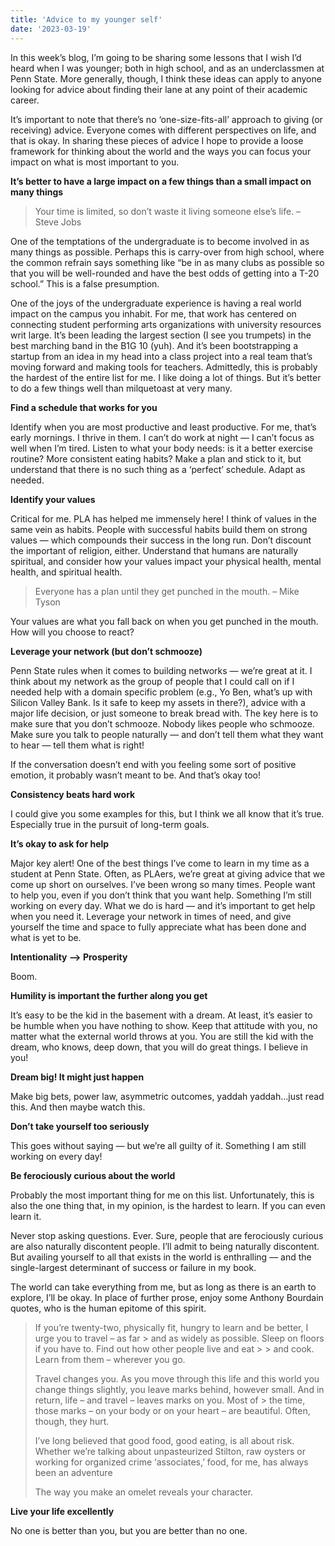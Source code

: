 ```yaml
---
title: 'Advice to my younger self'
date: '2023-03-19'
---
```


In this week’s blog, I’m going to be sharing some lessons that I wish I’d heard when I was younger; both in high school, and as an underclassmen at Penn State. More generally, though, I think these ideas can apply to anyone looking for advice about finding their lane at any point of their academic career.

It’s important to note that there’s no ‘one-size-fits-all’ approach to giving (or receiving) advice. Everyone comes with different perspectives on life, and that is okay. In sharing these pieces of advice I hope to provide a loose framework for thinking about the world and the ways you can focus your impact on what is most important to you.

**It’s better to have a large impact on a few things than a small impact on many things**

> Your time is limited, so don’t waste it living someone else’s life.
> – Steve Jobs

One of the temptations of the undergraduate is to become involved in as many things as possible. Perhaps this is carry-over from high school, where the common refrain says something like “be in as many clubs as possible so that you will be well-rounded and have the best odds of getting into a T-20 school.” This is a false presumption.

One of the joys of the undergraduate experience is having a real world impact on the campus you inhabit. For me, that work has centered on connecting student performing arts organizations with university resources writ large. It’s been leading the largest section (I see you trumpets) in the best marching band in the B1G 10 (yuh). And it’s been bootstrapping a startup from an idea in my head into a class project into a real team that’s moving forward and making tools for teachers. Admittedly, this is probably the hardest of the entire list for me. I like doing a lot of things. But it’s better to do a few things well than milquetoast at very many.

**Find a schedule that works for you**

Identify when you are most productive and least productive. For me, that’s early mornings. I thrive in them. I can’t do work at night — I can’t focus as well when I’m tired. Listen to what your body needs: is it a better exercise routine? More consistent eating habits? Make a plan and stick to it, but understand that there is no such thing as a ‘perfect’ schedule. Adapt as needed.

**Identify your values**

Critical for me. PLA has helped me immensely here! I think of values in the same vein as habits. People with successful habits build them on strong values — which compounds their success in the long run. Don’t discount the important of religion, either. Understand that humans are naturally spiritual, and consider how your values impact your physical health, mental health, and spiritual health.

> Everyone has a plan until they get punched in the mouth.
> – Mike Tyson

Your values are what you fall back on when you get punched in the mouth. How will you choose to react?

**Leverage your network (but don’t schmooze)**

Penn State rules when it comes to building networks — we’re great at it. I think about my network as the group of people that I could call on if I needed help with a domain specific problem (e.g., Yo Ben, what’s up with Silicon Valley Bank. Is it safe to keep my assets in there?), advice with a major life decision, or just someone to break bread with. The key here is to make sure that you don’t schmooze. Nobody likes people who schmooze. Make sure you talk to people naturally — and don’t tell them what they want to hear — tell them what is right!

If the conversation doesn’t end with you feeling some sort of positive emotion, it probably wasn’t meant to be. And that’s okay too!

**Consistency beats hard work**

I could give you some examples for this, but I think we all know that it’s true. Especially true in the pursuit of long-term goals.

**It’s okay to ask for help**

Major key alert! One of the best things I’ve come to learn in my time as a student at Penn State. Often, as PLAers, we’re great at giving advice that we come up short on ourselves. I’ve been wrong so many times. People want to help you, even if you don’t think that you want help. Something I’m still working on every day. What we do is hard — and it’s important to get help when you need it. Leverage your network in times of need, and give yourself the time and space to fully appreciate what has been done and what is yet to be.

**Intentionality —> Prosperity**

Boom.

**Humility is important the further along you get**

It’s easy to be the kid in the basement with a dream. At least, it’s easier to be humble when you have nothing to show. Keep that attitude with you, no matter what the external world throws at you. You are still the kid with the dream, who knows, deep down, that you will do great things. I believe in you!

**Dream big! It might just happen**

Make big bets, power law, asymmetric outcomes, yaddah yaddah…just read this. And then maybe watch this.

**Don’t take yourself too seriously**

This goes without saying — but we’re all guilty of it. Something I am still working on every day!

**Be ferociously curious about the world**

Probably the most important thing for me on this list. Unfortunately, this is also the one thing that, in my opinion, is the hardest to learn. If you can even learn it.

Never stop asking questions. Ever. Sure, people that are ferociously curious are also naturally discontent people. I’ll admit to being naturally discontent. But availing yourself to all that exists in the world is enthralling — and the single-largest determinant of success or failure in my book.

The world can take everything from me, but as long as there is an earth to explore, I’ll be okay. In place of further prose, enjoy some Anthony Bourdain quotes, who is the human epitome of this spirit.

> If you’re twenty-two, physically fit, hungry to learn and be better, I urge you to travel – as far > and as widely as possible. Sleep on floors if you have to. Find out how other people live and eat > > and cook. Learn from them – wherever you go.
>
> Travel changes you. As you move through this life and this world you change things slightly, you 
> leave marks behind, however small. And in return, life – and travel – leaves marks on you. Most of > the time, those marks – on your body or on your heart – are beautiful. Often, though, they hurt.
>
> I’ve long believed that good food, good eating, is all about risk. Whether we’re talking about 
> unpasteurized Stilton, raw oysters or working for organized crime ‘associates,’ food, for me, has 
> always been an adventure
>
> The way you make an omelet reveals your character.

**Live your life excellently**

No one is better than you, but you are better than no one.

